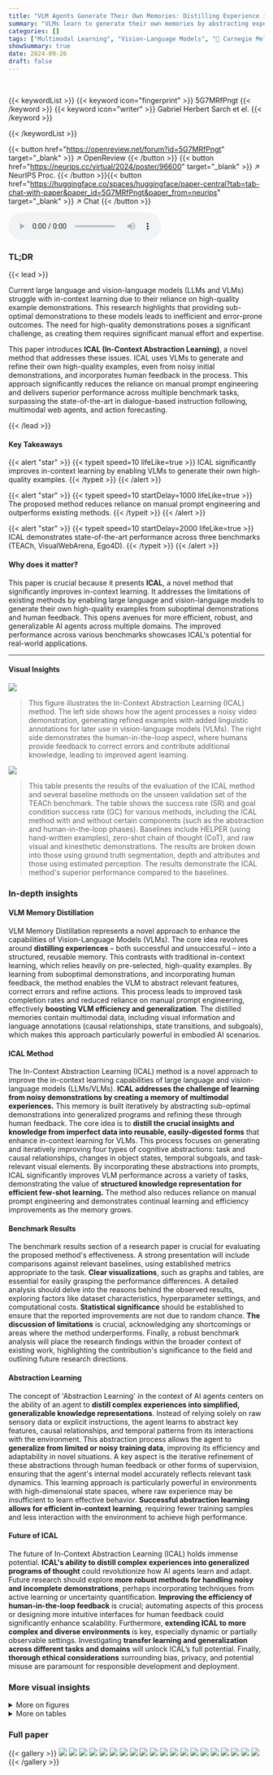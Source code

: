 ```yaml
---
title: "VLM Agents Generate Their Own Memories: Distilling Experience into Embodied Programs of Thought"
summary: "VLMs learn to generate their own memories by abstracting experiences from noisy demonstrations and human feedback, significantly boosting in-context learning performance."
categories: []
tags: ["Multimodal Learning", "Vision-Language Models", "🏢 Carnegie Mellon University",]
showSummary: true
date: 2024-09-26
draft: false
---
```


<br>

{{< keywordList >}}
{{< keyword icon="fingerprint" >}} 5G7MRfPngt {{< /keyword >}}
{{< keyword icon="writer" >}} Gabriel Herbert Sarch et el. {{< /keyword >}}
 
{{< /keywordList >}}

{{< button href="https://openreview.net/forum?id=5G7MRfPngt" target="_blank" >}}
↗ OpenReview
{{< /button >}}
{{< button href="https://neurips.cc/virtual/2024/poster/96600" target="_blank" >}}
↗ NeurIPS Proc.
{{< /button >}}{{< button href="https://huggingface.co/spaces/huggingface/paper-central?tab=tab-chat-with-paper&paper_id=5G7MRfPngt&paper_from=neurips" target="_blank" >}}
↗ Chat
{{< /button >}}



<audio controls>
    <source src="https://ai-paper-reviewer.com/5G7MRfPngt/podcast.wav" type="audio/wav">
    Your browser does not support the audio element.
</audio>


### TL;DR


{{< lead >}}

Current large language and vision-language models (LLMs and VLMs) struggle with in-context learning due to their reliance on high-quality example demonstrations.  This research highlights that providing sub-optimal demonstrations to these models leads to inefficient and error-prone outcomes.  The need for high-quality demonstrations poses a significant challenge, as creating them requires significant manual effort and expertise.

This paper introduces **ICAL (In-Context Abstraction Learning)**, a novel method that addresses these issues. ICAL uses VLMs to generate and refine their own high-quality examples, even from noisy initial demonstrations, and incorporates human feedback in the process. This approach significantly reduces the reliance on manual prompt engineering and delivers superior performance across multiple benchmark tasks, surpassing the state-of-the-art in dialogue-based instruction following, multimodal web agents, and action forecasting.

{{< /lead >}}


#### Key Takeaways

{{< alert "star" >}}
{{< typeit speed=10 lifeLike=true >}} ICAL significantly improves in-context learning by enabling VLMs to generate their own high-quality examples. {{< /typeit >}}
{{< /alert >}}

{{< alert "star" >}}
{{< typeit speed=10 startDelay=1000 lifeLike=true >}} The proposed method reduces reliance on manual prompt engineering and outperforms existing methods. {{< /typeit >}}
{{< /alert >}}

{{< alert "star" >}}
{{< typeit speed=10 startDelay=2000 lifeLike=true >}} ICAL demonstrates state-of-the-art performance across three benchmarks (TEACh, VisualWebArena, Ego4D). {{< /typeit >}}
{{< /alert >}}

#### Why does it matter?
This paper is crucial because it presents **ICAL**, a novel method that significantly improves in-context learning.  It addresses the limitations of existing methods by enabling large language and vision-language models to generate their own high-quality examples from suboptimal demonstrations and human feedback. This opens avenues for more efficient, robust, and generalizable AI agents across multiple domains.  The improved performance across various benchmarks showcases ICAL's potential for real-world applications.

------
#### Visual Insights



![](https://ai-paper-reviewer.com/5G7MRfPngt/figures_1_1.jpg)

> This figure illustrates the In-Context Abstraction Learning (ICAL) method.  The left side shows how the agent processes a noisy video demonstration, generating refined examples with added linguistic annotations for later use in vision-language models (VLMs). The right side demonstrates the human-in-the-loop aspect, where humans provide feedback to correct errors and contribute additional knowledge, leading to improved agent learning.





![](https://ai-paper-reviewer.com/5G7MRfPngt/tables_7_1.jpg)

> This table presents the results of the evaluation of the ICAL method and several baseline methods on the unseen validation set of the TEACh benchmark.  The table shows the success rate (SR) and goal condition success rate (GC) for various methods, including the ICAL method with and without certain components (such as the abstraction and human-in-the-loop phases). Baselines include HELPER (using hand-written examples), zero-shot chain of thought (CoT), and raw visual and kinesthetic demonstrations.  The results are broken down into those using ground truth segmentation, depth and attributes and those using estimated perception.  The results demonstrate the ICAL method's superior performance compared to the baselines.





### In-depth insights


#### VLM Memory Distillation
VLM Memory Distillation represents a novel approach to enhance the capabilities of Vision-Language Models (VLMs).  The core idea revolves around **distilling experiences** – both successful and unsuccessful – into a structured, reusable memory. This contrasts with traditional in-context learning, which relies heavily on pre-selected, high-quality examples. By learning from suboptimal demonstrations, and incorporating human feedback, the method enables the VLM to abstract relevant features, correct errors and refine actions. This process leads to improved task completion rates and reduced reliance on manual prompt engineering, effectively **boosting VLM efficiency and generalization**. The distilled memories contain multimodal data, including visual information and language annotations (causal relationships, state transitions, and subgoals), which makes this approach particularly powerful in embodied AI scenarios.

#### ICAL Method
The In-Context Abstraction Learning (ICAL) method is a novel approach to improve the in-context learning capabilities of large language and vision-language models (LLMs/VLMs).  **ICAL addresses the challenge of learning from noisy demonstrations by creating a memory of multimodal experiences.** This memory is built iteratively by abstracting sub-optimal demonstrations into generalized programs and refining these through human feedback.  The core idea is to **distill the crucial insights and knowledge from imperfect data into reusable, easily-digested forms** that enhance in-context learning for VLMs.  This process focuses on generating and iteratively improving four types of cognitive abstractions: task and causal relationships, changes in object states, temporal subgoals, and task-relevant visual elements.  By incorporating these abstractions into prompts, ICAL significantly improves VLM performance across a variety of tasks, demonstrating the value of **structured knowledge representation for efficient few-shot learning.**  The method also reduces reliance on manual prompt engineering and demonstrates continual learning and efficiency improvements as the memory grows.

#### Benchmark Results
The benchmark results section of a research paper is crucial for evaluating the proposed method's effectiveness.  A strong presentation will include comparisons against relevant baselines, using established metrics appropriate to the task.  **Clear visualizations**, such as graphs and tables, are essential for easily grasping the performance differences.  A detailed analysis should delve into the reasons behind the observed results, exploring factors like dataset characteristics, hyperparameter settings, and computational costs.  **Statistical significance** should be established to ensure that the reported improvements are not due to random chance.  **The discussion of limitations** is crucial, acknowledging any shortcomings or areas where the method underperforms.  Finally, a robust benchmark analysis will place the research findings within the broader context of existing work, highlighting the contribution's significance to the field and outlining future research directions.

#### Abstraction Learning
The concept of 'Abstraction Learning' in the context of AI agents centers on the ability of an agent to **distill complex experiences into simplified, generalizable knowledge representations**.  Instead of relying solely on raw sensory data or explicit instructions, the agent learns to abstract key features, causal relationships, and temporal patterns from its interactions with the environment. This abstraction process allows the agent to **generalize from limited or noisy training data**, improving its efficiency and adaptability in novel situations.  A key aspect is the iterative refinement of these abstractions through human feedback or other forms of supervision, ensuring that the agent's internal model accurately reflects relevant task dynamics. This learning approach is particularly powerful in environments with high-dimensional state spaces, where raw experience may be insufficient to learn effective behavior. **Successful abstraction learning allows for efficient in-context learning**, requiring fewer training samples and less interaction with the environment to achieve high performance.

#### Future of ICAL
The future of In-Context Abstraction Learning (ICAL) holds immense potential.  **ICAL's ability to distill complex experiences into generalized programs of thought** could revolutionize how AI agents learn and adapt.  Future research should explore **more robust methods for handling noisy and incomplete demonstrations**, perhaps incorporating techniques from active learning or uncertainty quantification.  **Improving the efficiency of human-in-the-loop feedback** is crucial; automating aspects of this process or designing more intuitive interfaces for human feedback could significantly enhance scalability.  Furthermore, **extending ICAL to more complex and diverse environments** is key, especially dynamic or partially observable settings.  Investigating **transfer learning and generalization across different tasks and domains** will unlock ICAL’s full potential.  Finally, **thorough ethical considerations** surrounding bias, privacy, and potential misuse are paramount for responsible development and deployment.


### More visual insights

<details>
<summary>More on figures
</summary>


![](https://ai-paper-reviewer.com/5G7MRfPngt/figures_3_1.jpg)

> This figure illustrates the In-Context Abstraction Learning (ICAL) process.  The top half shows the process of transforming a noisy trajectory (a sequence of actions and observations from a demonstration) into a refined trajectory by using a Vision-Language Model (VLM). This involves correcting inefficient actions and adding annotations such as causal relationships, object state changes, and subgoals. This refined trajectory is then executed in the environment, with human feedback used to further improve the trajectory if it fails.  The bottom half provides a visual comparison of the raw, noisy trajectory and the final, optimized trajectory produced by ICAL, highlighting the improvements made through abstraction and feedback.


![](https://ai-paper-reviewer.com/5G7MRfPngt/figures_3_2.jpg)

> This figure illustrates the In-Context Abstraction Learning (ICAL) method. The left side shows how the agent processes a noisy visual demonstration, generating refined examples with language annotations for later use by a Vision-Language Model (VLM). The right side shows the human-in-the-loop process where humans provide feedback, correct errors, and supply additional knowledge, improving the agent's learning efficiency.


![](https://ai-paper-reviewer.com/5G7MRfPngt/figures_5_1.jpg)

> This figure illustrates the ICAL process. The top half shows how a noisy trajectory is transformed into a refined trajectory with added language annotations using a VLM.  The bottom half shows an example of a raw, noisy trajectory compared to the final, optimized abstracted trajectory created by ICAL. The process involves both VLM processing and human-in-the-loop feedback.


![](https://ai-paper-reviewer.com/5G7MRfPngt/figures_7_1.jpg)

> This figure shows the cumulative number of successfully completed tasks as a function of the number of interactions with the environment.  The results for four conditions are displayed:  (1) ICAL using visual demonstrations; (2) directly replaying the original visual demonstrations; (3) ICAL using kinesthetic demonstrations; and (4) directly replaying the original kinesthetic demonstrations. The plot demonstrates that the ICAL method, which generates its own improved examples, outperforms the strategy of simply replaying the original demonstrations. The gap between ICAL and the replay-only conditions grows as the number of interactions increases, highlighting ICAL's ability to improve performance over time.


![](https://ai-paper-reviewer.com/5G7MRfPngt/figures_8_1.jpg)

> This figure shows the cumulative number of successfully completed tasks plotted against the number of interactions for four different conditions: ICAL with kinesthetic demonstrations, replaying kinesthetic demonstrations, ICAL with visual demonstrations, and replaying visual demonstrations.  It demonstrates that ICAL significantly improves task success rate compared to simply replaying the original (noisy) demonstrations. The improvement is consistent across both kinesthetic and visual demonstration types.


![](https://ai-paper-reviewer.com/5G7MRfPngt/figures_9_1.jpg)

> This figure illustrates the In-Context Abstraction Learning (ICAL) process. The top panel shows the process of transforming a noisy trajectory into a refined example with the help of a VLM and human feedback. The bottom panel provides a visual comparison of a raw, noisy trajectory and its abstracted counterpart after the ICAL process has been applied.


![](https://ai-paper-reviewer.com/5G7MRfPngt/figures_17_1.jpg)

> This figure illustrates the In-Context Abstraction Learning (ICAL) process. The top part shows the overall workflow: ICAL takes a noisy trajectory (a sequence of actions and observations), uses a Vision-Language Model (VLM) to optimize the actions and add annotations, executes the optimized trajectory in an environment (getting human feedback for any errors), and stores successful examples in a memory. The bottom part displays a concrete example: on the left, a raw, noisy trajectory, and on the right, the same trajectory after it has been processed by ICAL, showing optimized actions and added annotations (like summaries, task decomposition, and explanations).


![](https://ai-paper-reviewer.com/5G7MRfPngt/figures_21_1.jpg)

> This figure illustrates the ICAL process. The top half shows how a noisy trajectory is transformed into useful abstractions using a VLM and human feedback. The bottom half provides a before-and-after comparison of a raw, noisy trajectory and the refined, abstracted example produced by ICAL.


![](https://ai-paper-reviewer.com/5G7MRfPngt/figures_29_1.jpg)

> This figure illustrates the In-Context Abstraction Learning (ICAL) process. The top half shows how a noisy trajectory is processed by a Vision-Language Model (VLM) to generate optimized actions and add language annotations.  These are then executed in an environment, with human feedback incorporated to correct errors. Successful examples are stored in a memory. The bottom half provides a before-and-after comparison of a raw, noisy trajectory and its ICAL-refined version, highlighting the transformation and abstraction involved.


</details>




<details>
<summary>More on tables
</summary>


![](https://ai-paper-reviewer.com/5G7MRfPngt/tables_7_2.jpg)
> This table presents the results of the VisualWebArena experiment.  The ICAL approach is compared against the state-of-the-art method, GPT40/V + Set of Marks.  The table also includes ablation studies using GPT4V to examine the impact of removing image input and using full text trajectory on the performance of ICAL.

![](https://ai-paper-reviewer.com/5G7MRfPngt/tables_7_3.jpg)
> This table presents the results of the Ego4D experiment, comparing ICAL's performance against few-shot and zero-shot GPT4V and a supervised baseline.  The key metric is Edit Distance (ED) at Z=20, measuring the difference between predicted and ground truth action sequences.  ICAL shows improvement over few-shot GPT4V, and is competitive with a supervised model trained on substantially more data.

![](https://ai-paper-reviewer.com/5G7MRfPngt/tables_18_1.jpg)
> This table presents the results of the VisualWebArena experiment.  The ICAL method is compared to the previous state-of-the-art (GPT4V + Set of Marks) and ablation studies using GPT4V are performed on a smaller dataset to analyze the effect of each component.  The table shows a significant improvement in performance by the ICAL method compared to the baseline.

![](https://ai-paper-reviewer.com/5G7MRfPngt/tables_18_2.jpg)
> This table compares the number of tasks successfully completed by ICAL using either visual demonstrations (actions labeled using an inverse dynamics model) or kinesthetic demonstrations (actions with ground truth labels).  The results are broken down by task type and show how the use of accurate action labels improves ICAL's performance.

![](https://ai-paper-reviewer.com/5G7MRfPngt/tables_19_1.jpg)
> This table presents the results of evaluating different methods on the unseen validation set of the TEACh benchmark.  The methods compared include using hand-written examples from the state-of-the-art HELPER model, zero-shot chain of thought prompting, raw visual demonstrations with predicted actions, raw kinesthetic demonstrations with ground truth actions, and the proposed ICAL method.  The evaluation metrics are task success rate (SR) and goal-condition success rate (GC).  The table highlights the improvements achieved by ICAL compared to other methods, particularly in goal-condition success rate.

![](https://ai-paper-reviewer.com/5G7MRfPngt/tables_19_2.jpg)
> This table presents the results of an experiment evaluating the performance of different methods on the unseen validation set of the TEACh dataset.  It compares the success rate (SR) and goal condition success rate (GC) of several approaches:  HELPER (hand-written examples), zero-shot chain of thought, raw visual demonstrations (with predicted and true actions), and the ICAL method. The table helps to show the improvement achieved by ICAL over baseline methods.

![](https://ai-paper-reviewer.com/5G7MRfPngt/tables_20_1.jpg)
> This table presents the results of evaluating different methods on the unseen validation set of the TEACh benchmark for household instruction following.  It compares the performance of ICAL against several baselines, including hand-written examples from HELPER (a state-of-the-art method), zero-shot chain-of-thought prompting, and methods using raw visual or kinesthetic demonstrations. The metrics used are task success rate (SR) and goal-condition success rate (GC), showing the percentage of tasks completed successfully and the percentage of tasks that partially fulfilled the instructions, respectively.

![](https://ai-paper-reviewer.com/5G7MRfPngt/tables_20_2.jpg)
> This table presents a comparison of the accuracy of different open-source Vision-Language Models (VLMs) in detecting attributes of objects in images from the TEACh dataset. The models were evaluated on both 'clean' (posed, unoccluded) and 'random' (various angles, potentially occluded) viewpoints.  CogVLM demonstrates superior performance across both viewpoints.

</details>




### Full paper

{{< gallery >}}
<img src="https://ai-paper-reviewer.com/5G7MRfPngt/1.png" class="grid-w50 md:grid-w33 xl:grid-w25" />
<img src="https://ai-paper-reviewer.com/5G7MRfPngt/2.png" class="grid-w50 md:grid-w33 xl:grid-w25" />
<img src="https://ai-paper-reviewer.com/5G7MRfPngt/3.png" class="grid-w50 md:grid-w33 xl:grid-w25" />
<img src="https://ai-paper-reviewer.com/5G7MRfPngt/4.png" class="grid-w50 md:grid-w33 xl:grid-w25" />
<img src="https://ai-paper-reviewer.com/5G7MRfPngt/5.png" class="grid-w50 md:grid-w33 xl:grid-w25" />
<img src="https://ai-paper-reviewer.com/5G7MRfPngt/6.png" class="grid-w50 md:grid-w33 xl:grid-w25" />
<img src="https://ai-paper-reviewer.com/5G7MRfPngt/7.png" class="grid-w50 md:grid-w33 xl:grid-w25" />
<img src="https://ai-paper-reviewer.com/5G7MRfPngt/8.png" class="grid-w50 md:grid-w33 xl:grid-w25" />
<img src="https://ai-paper-reviewer.com/5G7MRfPngt/9.png" class="grid-w50 md:grid-w33 xl:grid-w25" />
<img src="https://ai-paper-reviewer.com/5G7MRfPngt/10.png" class="grid-w50 md:grid-w33 xl:grid-w25" />
<img src="https://ai-paper-reviewer.com/5G7MRfPngt/11.png" class="grid-w50 md:grid-w33 xl:grid-w25" />
<img src="https://ai-paper-reviewer.com/5G7MRfPngt/12.png" class="grid-w50 md:grid-w33 xl:grid-w25" />
<img src="https://ai-paper-reviewer.com/5G7MRfPngt/13.png" class="grid-w50 md:grid-w33 xl:grid-w25" />
<img src="https://ai-paper-reviewer.com/5G7MRfPngt/14.png" class="grid-w50 md:grid-w33 xl:grid-w25" />
<img src="https://ai-paper-reviewer.com/5G7MRfPngt/15.png" class="grid-w50 md:grid-w33 xl:grid-w25" />
<img src="https://ai-paper-reviewer.com/5G7MRfPngt/16.png" class="grid-w50 md:grid-w33 xl:grid-w25" />
<img src="https://ai-paper-reviewer.com/5G7MRfPngt/17.png" class="grid-w50 md:grid-w33 xl:grid-w25" />
<img src="https://ai-paper-reviewer.com/5G7MRfPngt/18.png" class="grid-w50 md:grid-w33 xl:grid-w25" />
<img src="https://ai-paper-reviewer.com/5G7MRfPngt/19.png" class="grid-w50 md:grid-w33 xl:grid-w25" />
<img src="https://ai-paper-reviewer.com/5G7MRfPngt/20.png" class="grid-w50 md:grid-w33 xl:grid-w25" />
{{< /gallery >}}